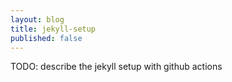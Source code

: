 ```yaml
---
layout: blog
title: jekyll-setup
published: false
---
```


TODO: describe the jekyll setup with github actions

